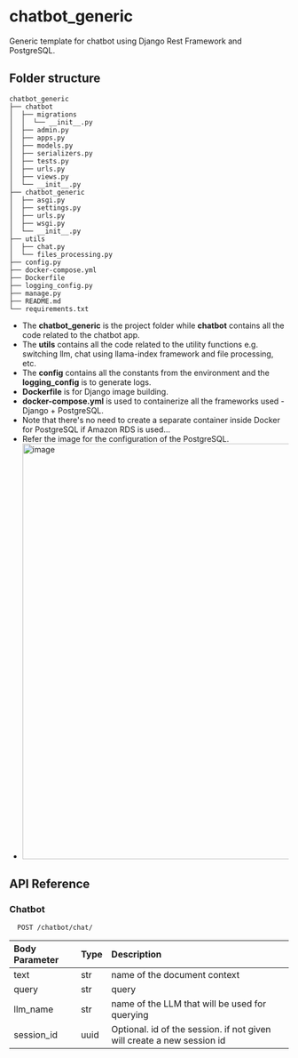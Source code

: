 # chatbot_generic
Generic template for chatbot using Django Rest Framework and PostgreSQL.

## Folder structure
```
chatbot_generic
├── chatbot
│  ├── migrations
│  │  └── __init__.py
│  ├── admin.py
│  ├── apps.py
│  ├── models.py
│  ├── serializers.py
│  ├── tests.py
│  ├── urls.py
│  ├── views.py
│  └── __init__.py
├── chatbot_generic
│  ├── asgi.py
│  ├── settings.py
│  ├── urls.py
│  ├── wsgi.py
│  └── __init__.py
├── utils
│  ├── chat.py
│  └── files_processing.py
├── config.py
├── docker-compose.yml
├── Dockerfile
├── logging_config.py
├── manage.py
├── README.md
└── requirements.txt

```

- The **chatbot_generic** is the project folder while **chatbot** contains all the code related to the chatbot app.
- The **utils** contains all the code related to the utility functions e.g. switching llm, chat using llama-index framework and file processing, etc.
- The **config** contains all the constants from the environment and the **logging_config** is to generate logs.
- **Dockerfile** is for Django image building.
- **docker-compose.yml** is used to containerize all the frameworks used - Django + PostgreSQL.
- Note that there's no need to create a separate container inside Docker for PostgreSQL if Amazon RDS is used...
- Refer the image for the configuration of the PostgreSQL.
- <img width="1341" height="748" alt="image" src="https://github.com/user-attachments/assets/12639bb1-f796-42a5-bb1b-2e7487f14406" />

## API Reference

### Chatbot

```http
  POST /chatbot/chat/
```

| Body Parameter | Type     | Description                |
| :-------- | :------- | :------------------------- |
| text | str | name of the document context  |
| query | str | query  |
| llm_name | str | name of the LLM that will be used for querying  |
| session_id | uuid | Optional. id of the session. if not given will create a new session id  |

